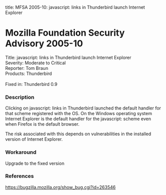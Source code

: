 title: MFSA 2005-10: javascript: links in Thunderbird launch Internet Explorer

<h1>Mozilla Foundation Security Advisory 2005-10</h1>

<p><span class="label">Title:</span>      javascript: links in Thunderbird launch Internet Explorer<br/>
<span class="label">Severity:</span>   Moderate to Critical<br/>
<span class="label">Reporter:</span>   Tom Braun<br/>
<span class="label">Products:</span>   Thunderbird<br/><br/>
<span class="label">Fixed in:</span>   Thunderbird 0.9</p>

<h3>Description</h3>

<p>Clicking on javascript: links in Thunderbird launched the default
handler for that scheme registered with the OS. On the Windows operating
system Internet Explorer is the default handler for the javascript:
scheme even when Firefox is the default browser.</p>

<p>The risk associated with this depends on vulnerabilities in the
installed version of Internet Explorer.</p>

<h3>Workaround</h3>

<p>Upgrade to the fixed version</p>

<h3>References</h3>

<p><a href="https://bugzilla.mozilla.org/show_bug.cgi?id=263546">
https://bugzilla.mozilla.org/show_bug.cgi?id=263546</a></p>



